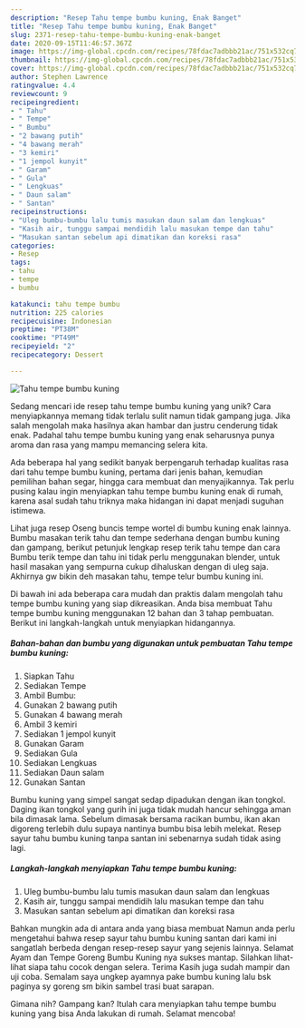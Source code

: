 ```yaml
---
description: "Resep Tahu tempe bumbu kuning, Enak Banget"
title: "Resep Tahu tempe bumbu kuning, Enak Banget"
slug: 2371-resep-tahu-tempe-bumbu-kuning-enak-banget
date: 2020-09-15T11:46:57.367Z
image: https://img-global.cpcdn.com/recipes/78fdac7adbbb21ac/751x532cq70/tahu-tempe-bumbu-kuning-foto-resep-utama.jpg
thumbnail: https://img-global.cpcdn.com/recipes/78fdac7adbbb21ac/751x532cq70/tahu-tempe-bumbu-kuning-foto-resep-utama.jpg
cover: https://img-global.cpcdn.com/recipes/78fdac7adbbb21ac/751x532cq70/tahu-tempe-bumbu-kuning-foto-resep-utama.jpg
author: Stephen Lawrence
ratingvalue: 4.4
reviewcount: 9
recipeingredient:
- " Tahu"
- " Tempe"
- " Bumbu"
- "2 bawang putih"
- "4 bawang merah"
- "3 kemiri"
- "1 jempol kunyit"
- " Garam"
- " Gula"
- " Lengkuas"
- " Daun salam"
- " Santan"
recipeinstructions:
- "Uleg bumbu-bumbu lalu tumis masukan daun salam dan lengkuas"
- "Kasih air, tunggu sampai mendidih lalu masukan tempe dan tahu"
- "Masukan santan sebelum api dimatikan dan koreksi rasa"
categories:
- Resep
tags:
- tahu
- tempe
- bumbu

katakunci: tahu tempe bumbu 
nutrition: 225 calories
recipecuisine: Indonesian
preptime: "PT38M"
cooktime: "PT49M"
recipeyield: "2"
recipecategory: Dessert

---
```



![Tahu tempe bumbu kuning](https://img-global.cpcdn.com/recipes/78fdac7adbbb21ac/751x532cq70/tahu-tempe-bumbu-kuning-foto-resep-utama.jpg)

Sedang mencari ide resep tahu tempe bumbu kuning yang unik? Cara menyiapkannya memang tidak terlalu sulit namun tidak gampang juga. Jika salah mengolah maka hasilnya akan hambar dan justru cenderung tidak enak. Padahal tahu tempe bumbu kuning yang enak seharusnya punya aroma dan rasa yang mampu memancing selera kita.

Ada beberapa hal yang sedikit banyak berpengaruh terhadap kualitas rasa dari tahu tempe bumbu kuning, pertama dari jenis bahan, kemudian pemilihan bahan segar, hingga cara membuat dan menyajikannya. Tak perlu pusing kalau ingin menyiapkan tahu tempe bumbu kuning enak di rumah, karena asal sudah tahu triknya maka hidangan ini dapat menjadi suguhan istimewa.

Lihat juga resep Oseng buncis tempe wortel di bumbu kuning enak lainnya. Bumbu masakan terik tahu dan tempe sederhana dengan bumbu kuning dan gampang, berikut petunjuk lengkap resep terik tahu tempe dan cara Bumbu terik tempe dan tahu ini tidak perlu menggunakan blender, untuk hasil masakan yang sempurna cukup dihaluskan dengan di uleg saja. Akhirnya gw bikin deh masakan tahu, tempe telur bumbu kuning ini.


Di bawah ini ada beberapa cara mudah dan praktis dalam mengolah tahu tempe bumbu kuning yang siap dikreasikan. Anda bisa membuat Tahu tempe bumbu kuning menggunakan 12 bahan dan 3 tahap pembuatan. Berikut ini langkah-langkah untuk menyiapkan hidangannya.

<!--inarticleads1-->

##### Bahan-bahan dan bumbu yang digunakan untuk pembuatan Tahu tempe bumbu kuning:

1. Siapkan  Tahu
1. Sediakan  Tempe
1. Ambil  Bumbu:
1. Gunakan 2 bawang putih
1. Gunakan 4 bawang merah
1. Ambil 3 kemiri
1. Sediakan 1 jempol kunyit
1. Gunakan  Garam
1. Sediakan  Gula
1. Sediakan  Lengkuas
1. Sediakan  Daun salam
1. Gunakan  Santan


Bumbu kuning yang simpel sangat sedap dipadukan dengan ikan tongkol. Daging ikan tongkol yang gurih ini juga tidak mudah hancur sehingga aman bila dimasak lama. Sebelum dimasak bersama racikan bumbu, ikan akan digoreng terlebih dulu supaya nantinya bumbu bisa lebih melekat. Resep sayur tahu bumbu kuning tanpa santan ini sebenarnya sudah tidak asing lagi. 

<!--inarticleads2-->

##### Langkah-langkah menyiapkan Tahu tempe bumbu kuning:

1. Uleg bumbu-bumbu lalu tumis masukan daun salam dan lengkuas
1. Kasih air, tunggu sampai mendidih lalu masukan tempe dan tahu
1. Masukan santan sebelum api dimatikan dan koreksi rasa


Bahkan mungkin ada di antara anda yang biasa membuat Namun anda perlu mengetahui bahwa resep sayur tahu bumbu kuning santan dari kami ini sangatlah berbeda dengan resep-resep sayur yang sejenis lainnya. Selamat Ayam dan Tempe Goreng Bumbu Kuning nya sukses mantap. Silahkan lihat-lihat siapa tahu cocok dengan selera. Terima Kasih juga sudah mampir dan uji coba. Semalam saya ungkep ayamnya pake bumbu kuning lalu bsk paginya sy goreng sm bikin sambel trasi buat sarapan. 

Gimana nih? Gampang kan? Itulah cara menyiapkan tahu tempe bumbu kuning yang bisa Anda lakukan di rumah. Selamat mencoba!

